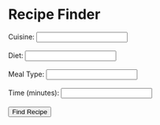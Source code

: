 <body>
    <link rel="stylesheet" href="main.css" />
    <link rel="stylesheet" href="index.css" />
    <div class="container">
        <h1>Recipe Finder</h1>
        <form id="recipeForm">
            <label for="cuisine">Cuisine:</label>
            <input type="text" id="cuisine" name="cuisine" required><br><br>
            <label for="diet">Diet:</label>
            <input type="text" id="diet" name="diet"><br><br>
            <label for="mealType">Meal Type:</label>
            <input type="text" id="mealType" name="mealType"><br><br>
            <label for="time">Time (minutes):</label>
            <input type="number" id="time" name="time" min="0"><br><br>
            <input type="submit" value="Find Recipe">
        </form>
    </div>
    <div id="recipeResults" class="container">
        <!-- Recipe cards will be displayed here -->
    </div>
    <script src="script.js"></script>
</body>


